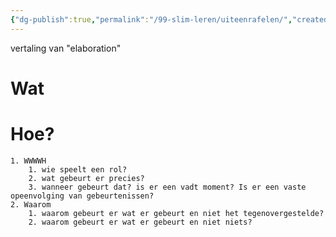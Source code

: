 ```yaml
---
{"dg-publish":true,"permalink":"/99-slim-leren/uiteenrafelen/","created":"2025-01-30T11:22:16.947+01:00","updated":"2025-03-13T14:55:32.814+01:00"}
---
```


vertaling van "elaboration"

# Wat

# Hoe?
	1. WWWWH
		1. wie speelt een rol?
		2. wat gebeurt er precies?
		3. wanneer gebeurt dat? is er een vadt moment? Is er een vaste opeenvolging van gebeurtenissen?
	2. Waarom
		1. waarom gebeurt er wat er gebeurt en niet het tegenovergestelde?
		2. waarom gebeurt er wat er gebeurt en niet niets?